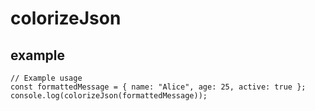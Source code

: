 # colorizeJson

## example
```
// Example usage
const formattedMessage = { name: "Alice", age: 25, active: true };
console.log(colorizeJson(formattedMessage));
```